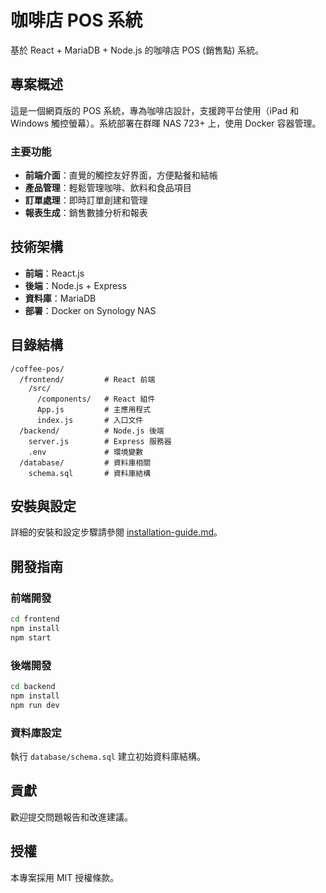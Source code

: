 # 咖啡店 POS 系統

基於 React + MariaDB + Node.js 的咖啡店 POS (銷售點) 系統。

## 專案概述

這是一個網頁版的 POS 系統，專為咖啡店設計，支援跨平台使用（iPad 和 Windows 觸控螢幕）。系統部署在群暉 NAS 723+ 上，使用 Docker 容器管理。

### 主要功能

- **前端介面**：直覺的觸控友好界面，方便點餐和結帳
- **產品管理**：輕鬆管理咖啡、飲料和食品項目
- **訂單處理**：即時訂單創建和管理
- **報表生成**：銷售數據分析和報表

## 技術架構

- **前端**：React.js
- **後端**：Node.js + Express
- **資料庫**：MariaDB
- **部署**：Docker on Synology NAS

## 目錄結構

```
/coffee-pos/
  /frontend/         # React 前端
    /src/
      /components/   # React 組件
      App.js         # 主應用程式
      index.js       # 入口文件
  /backend/          # Node.js 後端
    server.js        # Express 服務器
    .env             # 環境變數
  /database/         # 資料庫相關
    schema.sql       # 資料庫結構
```

## 安裝與設定

詳細的安裝和設定步驟請參閱 [installation-guide.md](installation-guide.md)。

## 開發指南

### 前端開發

```bash
cd frontend
npm install
npm start
```

### 後端開發

```bash
cd backend
npm install
npm run dev
```

### 資料庫設定

執行 `database/schema.sql` 建立初始資料庫結構。

## 貢獻

歡迎提交問題報告和改進建議。

## 授權

本專案採用 MIT 授權條款。